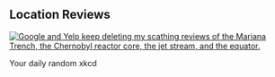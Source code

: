 ## Location Reviews
[![Google and Yelp keep deleting my scathing reviews of the Mariana Trench, the Chernobyl reactor core, the jet stream, and the equator.](https://imgs.xkcd.com/comics/location_reviews.png)](https://xkcd.com/1803/ "Google and Yelp keep deleting my scathing reviews of the Mariana Trench, the Chernobyl reactor core, the jet stream, and the equator.")

Your daily random xkcd
